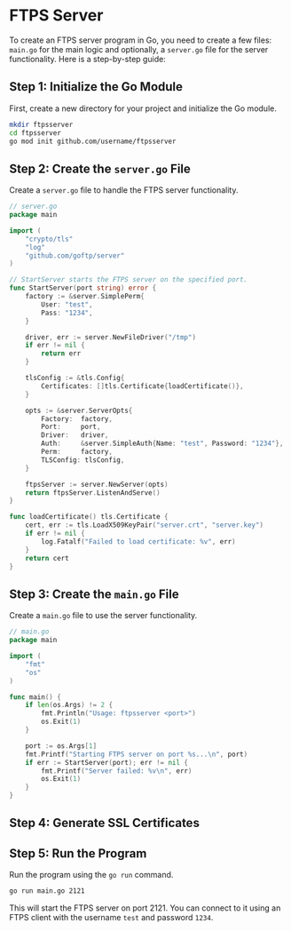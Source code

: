 # FTPS Server

To create an FTPS server program in Go, you need to create a few files: `main.go` for the main logic and optionally, a `server.go` file for the server functionality. Here is a step-by-step guide:

## Step 1: Initialize the Go Module

First, create a new directory for your project and initialize the Go module.

```sh
mkdir ftpsserver
cd ftpsserver
go mod init github.com/username/ftpsserver
```

## Step 2: Create the `server.go` File

Create a `server.go` file to handle the FTPS server functionality.

```go
// server.go
package main

import (
    "crypto/tls"
    "log"
    "github.com/goftp/server"
)

// StartServer starts the FTPS server on the specified port.
func StartServer(port string) error {
    factory := &server.SimplePerm{
        User: "test",
        Pass: "1234",
    }

    driver, err := server.NewFileDriver("/tmp")
    if err != nil {
        return err
    }

    tlsConfig := &tls.Config{
        Certificates: []tls.Certificate{loadCertificate()},
    }

    opts := &server.ServerOpts{
        Factory:  factory,
        Port:     port,
        Driver:   driver,
        Auth:     &server.SimpleAuth{Name: "test", Password: "1234"},
        Perm:     factory,
        TLSConfig: tlsConfig,
    }

    ftpsServer := server.NewServer(opts)
    return ftpsServer.ListenAndServe()
}

func loadCertificate() tls.Certificate {
    cert, err := tls.LoadX509KeyPair("server.crt", "server.key")
    if err != nil {
        log.Fatalf("Failed to load certificate: %v", err)
    }
    return cert
}
```

## Step 3: Create the `main.go` File

Create a `main.go` file to use the server functionality.

```go
// main.go
package main

import (
    "fmt"
    "os"
)

func main() {
    if len(os.Args) != 2 {
        fmt.Println("Usage: ftpsserver <port>")
        os.Exit(1)
    }

    port := os.Args[1]
    fmt.Printf("Starting FTPS server on port %s...\n", port)
    if err := StartServer(port); err != nil {
        fmt.Printf("Server failed: %v\n", err)
        os.Exit(1)
    }
}
```

## Step 4: Generate SSL Certificates

<include from="_openssl.md" element-id="CreateSelfSignedCert"></include>

## Step 5: Run the Program

Run the program using the `go run` command.

```sh
go run main.go 2121
```

This will start the FTPS server on port 2121. You can connect to it using an FTPS client with the username `test` and password `1234`.
